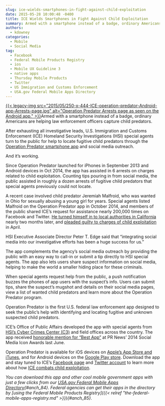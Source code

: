 ```yaml
---
slug: ice-wields-smartphones-in-fight-against-child-exploitation
date: 2015-05-28 10:00:48 -0400
title: ICE Wields Smartphones in Fight Against Child Exploitation
summary: Armed with a smartphone instead of a badge, ordinary Americans are helping law enforcement officers capture child predators. After exhausting all investigative leads, U.S. Immigration and Customs Enforcement (ICE) Homeland Security Investigations (HSI) special agents turn to the public for help to
authors:
  - kdowney
categories:
  - Mobile
  - Social Media
tag:
  - Facebook
  - Federal Mobile Products Registry
  - ios
  - Mobile UX Guideline 3
  - native apps
  - Thursday Mobile Products
  - Twitter
  - US Immigration and Customs Enforcement
  - USA.gov Federal Mobile Apps Directory
---
```


[{{< legacy-img src="2015/05/250-x-444-ICE-operation-predator-Android-app-Arrests-page.jpg" alt="Operation Predator Arrests page as seen on the Android app." >}}](https://s3.amazonaws.com/sitesusa/wp-content/uploads/sites/212/2015/05/540-x-960-ICE-operation-predator-Android-app-Arrests-page.jpg)Armed with a smartphone instead of a badge, ordinary Americans are helping law enforcement officers capture child predators.

After exhausting all investigative leads, U.S. Immigration and Customs Enforcement (ICE) Homeland Security Investigations (HSI) special agents turn to the public for help to locate fugitive child predators through the [Operation Predator smartphone app](http://www.ice.gov/predator/smartphone-app) and social media outreach.

And it’s working.

Since Operation Predator launched for iPhones in September 2013 and Android devices in Oct 2014, the app has assisted in 6 arrests on charges related to child exploitation. Counting tips pouring in from social media, the public assisted in roughly a dozen arrests of fugitive child predators that special agents previously could not locate.

A recent case involved child predator Jeremiah Malfroid, who was wanted in Ohio for sexually abusing a young girl for years. Special agents listed Malfroid on the Operation Predator app in October 2014, and members of the public shared ICE’s request for assistance nearly 200,000 times on Facebook and Twitter. [He turned himself in to local authorities in California](http://www.ice.gov/news/releases/former-ohio-man-profiled-ices-operation-predator-app-custody-after-surrendering) nearly two months later, and [pleaded guilty to charges of child exploitation](http://www.ice.gov/news/releases/former-ohio-man-featured-operation-predator-app-pleads-guilty-child-exploitation) in April.

HSI Executive Associate Director Peter T. Edge said that &#8220;integrating social media into our investigative efforts has been a huge success for us.”

The app complements the agency’s social media outreach by providing the public with an easy way to call-in or submit a tip directly to HSI special agents. The app also lets users share suspect information on social media, helping to make the world a smaller hiding place for these criminals.

When special agents request help from the public, a push notification buzzes the phones of app users with the suspect’s info. Users can submit tips, share the suspect’s mugshot and details on their social media pages, view a list of wanted child predators and learn more about the Operation Predator program.

Operation Predator is the first U.S. federal law enforcement app designed to seek the public’s help with identifying and locating fugitive and unknown suspected child predators.

ICE&#8217;s Office of Public Affairs developed the app with special agents from [HSI&#8217;s Cyber Crimes Center (C3)](http://www.ice.gov/cyber-crimes) and field offices across the country. The app received [honorable mention for &#8220;Best App&#8221;](http://www.ice.gov/news/releases/ice-receives-best-app-honorable-mention-pr-news-social-media-icon-awards) at PR News&#8217; 2014 Social Media Icon Awards last June.

Operation Predator is available for iOS devices on [Apple&#8217;s App Store and iTunes](https://itunes.apple.com/us/app/operation-predator/id695130859?mt=8), and for Android devices on the [Google Play store](https://play.google.com/store/apps/details?id=com.java.ice). Download the app and stay tuned to ICE’s [Facebook page](https://www.facebook.com/wwwICEgov) and [Twitter account](https://twitter.com/ICEgov) to learn more about how [ICE combats child exploitation](http://www.ice.gov/predator).

_You can download this app and other cool mobile government apps with just a few clicks from our [USA.gov Federal Mobile Apps Directory](http://www.usa.gov/mobileapps.shtml){#anch_84}. Federal agencies can get their apps in the directory by [using the Federal Mobile Products Registry]({{< relref "the-federal-mobile-apps-registry.md" >}}){#anch_85}._